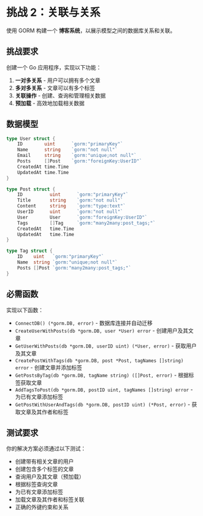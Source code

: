# 挑战 2：关联与关系

使用 GORM 构建一个 **博客系统**，以展示模型之间的数据库关系和关联。

## 挑战要求

创建一个 Go 应用程序，实现以下功能：

1. **一对多关系** - 用户可以拥有多个文章
2. **多对多关系** - 文章可以有多个标签
3. **关联操作** - 创建、查询和管理相关数据
4. **预加载** - 高效地加载相关数据

## 数据模型

```go
type User struct {
    ID        uint      `gorm:"primaryKey"`
    Name      string    `gorm:"not null"`
    Email     string    `gorm:"unique;not null"`
    Posts     []Post    `gorm:"foreignKey:UserID"`
    CreatedAt time.Time
    UpdatedAt time.Time
}

type Post struct {
    ID          uint      `gorm:"primaryKey"`
    Title       string    `gorm:"not null"`
    Content     string    `gorm:"type:text"`
    UserID      uint      `gorm:"not null"`
    User        User      `gorm:"foreignKey:UserID"`
    Tags        []Tag     `gorm:"many2many:post_tags;"`
    CreatedAt   time.Time
    UpdatedAt   time.Time
}

type Tag struct {
    ID    uint   `gorm:"primaryKey"`
    Name  string `gorm:"unique;not null"`
    Posts []Post `gorm:"many2many:post_tags;"`
}
```

## 必需函数

实现以下函数：
- `ConnectDB() (*gorm.DB, error)` - 数据库连接并自动迁移
- `CreateUserWithPosts(db *gorm.DB, user *User) error` - 创建用户及其文章
- `GetUserWithPosts(db *gorm.DB, userID uint) (*User, error)` - 获取用户及其文章
- `CreatePostWithTags(db *gorm.DB, post *Post, tagNames []string) error` - 创建文章并添加标签
- `GetPostsByTag(db *gorm.DB, tagName string) ([]Post, error)` - 根据标签获取文章
- `AddTagsToPost(db *gorm.DB, postID uint, tagNames []string) error` - 为已有文章添加标签
- `GetPostWithUserAndTags(db *gorm.DB, postID uint) (*Post, error)` - 获取文章及其作者和标签

## 测试要求

你的解决方案必须通过以下测试：
- 创建带有相关文章的用户
- 创建包含多个标签的文章
- 查询用户及其文章（预加载）
- 根据标签查询文章
- 为已有文章添加标签
- 加载文章及其作者和标签关联
- 正确的外键约束和关系